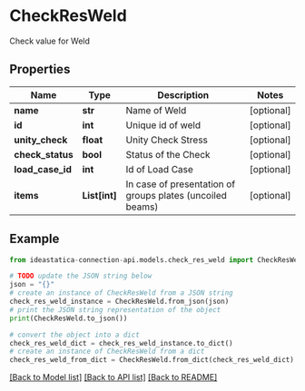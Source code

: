 # CheckResWeld

Check value for Weld

## Properties

Name | Type | Description | Notes
------------ | ------------- | ------------- | -------------
**name** | **str** | Name of Weld | [optional] 
**id** | **int** | Unique id of weld | [optional] 
**unity_check** | **float** | Unity Check Stress | [optional] 
**check_status** | **bool** | Status of the Check | [optional] 
**load_case_id** | **int** | Id of Load Case | [optional] 
**items** | **List[int]** | In case of presentation of groups plates (uncoiled beams) | [optional] 

## Example

```python
from ideastatica-connection-api.models.check_res_weld import CheckResWeld

# TODO update the JSON string below
json = "{}"
# create an instance of CheckResWeld from a JSON string
check_res_weld_instance = CheckResWeld.from_json(json)
# print the JSON string representation of the object
print(CheckResWeld.to_json())

# convert the object into a dict
check_res_weld_dict = check_res_weld_instance.to_dict()
# create an instance of CheckResWeld from a dict
check_res_weld_from_dict = CheckResWeld.from_dict(check_res_weld_dict)
```
[[Back to Model list]](../README.md#documentation-for-models) [[Back to API list]](../README.md#documentation-for-api-endpoints) [[Back to README]](../README.md)


